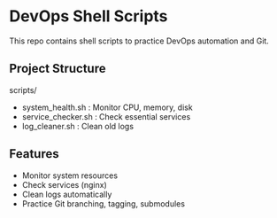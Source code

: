 # DevOps Shell Scripts 

This repo contains shell scripts to practice DevOps automation and Git.

## Project Structure
scripts/
  - system_health.sh : Monitor CPU, memory, disk
  - service_checker.sh : Check essential services
  - log_cleaner.sh : Clean old logs

## Features
- Monitor system resources
- Check services (nginx)
- Clean logs automatically
- Practice Git branching, tagging, submodules

